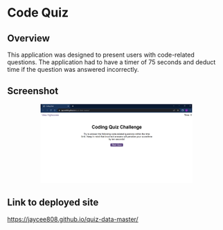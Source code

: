 # Code Quiz

## Overview

This application was designed to present users with code-related questions. The application had to have a timer of 75 seconds and deduct time if the question was answered incorrectly.

## Screenshot

<p align="center">
  <img src="./images/screenshot.png" width="350" title="screenshot of application">
</p>

## Link to deployed site

https://jaycee808.github.io/quiz-data-master/